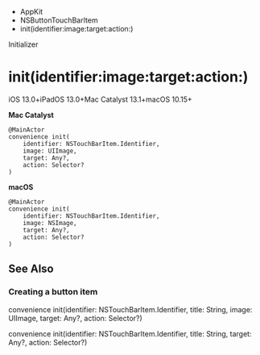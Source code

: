 

- AppKit
- NSButtonTouchBarItem
-  init(identifier:image:target:action:) 

Initializer

# init(identifier:image:target:action:)

iOS 13.0+iPadOS 13.0+Mac Catalyst 13.1+macOS 10.15+

**Mac Catalyst**

``` source
@MainActor
convenience init(
    identifier: NSTouchBarItem.Identifier,
    image: UIImage,
    target: Any?,
    action: Selector?
)
```

**macOS**

``` source
@MainActor
convenience init(
    identifier: NSTouchBarItem.Identifier,
    image: NSImage,
    target: Any?,
    action: Selector?
)
```

## See Also

### Creating a button item

convenience init(identifier: NSTouchBarItem.Identifier, title: String, image: UIImage, target: Any?, action: Selector?)

convenience init(identifier: NSTouchBarItem.Identifier, title: String, target: Any?, action: Selector?)

